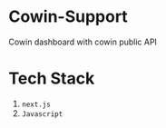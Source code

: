# Cowin-Support
Cowin dashboard with cowin public API

# Tech Stack

  1. `next.js`
  2. `Javascript`
